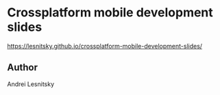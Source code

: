 # Crossplatform mobile development slides

https://lesnitsky.github.io/crossplatform-mobile-development-slides/

## Author

Andrei Lesnitsky
